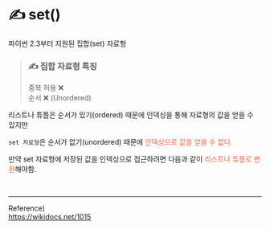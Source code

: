 # ✍️ set()
파이썬 2.3부터 지원된 집합(set) 자료형
> ### ✍️ 집합 자료형 특징
> 중복 허용 ❌<br/>
> 순서 ❌ (Unordered)

리스트나 튜플은 순서가 있기(ordered) 때문에 인덱싱을 통해 자료형의 값을 얻을 수 있지만

```set 자료형```은 순서가 없기(unordered) 때문에 
<span style="color:tomato">인덱싱으로 값을 얻을 수 없다. </span>

만약 set 자료형에 저장된 값을 인덱싱으로 접근하려면 다음과 같이 <span style="color:tomato"> 리스트나 튜플로 변환</span>해야함.





<br/>

--- 
Reference)<br/>
https://wikidocs.net/1015<br/>
